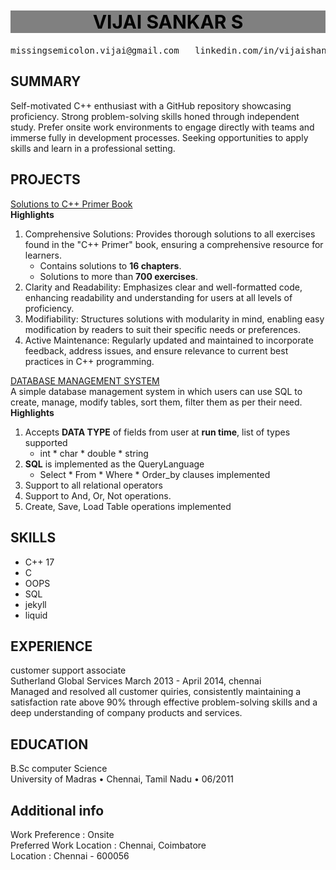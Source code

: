 <h1 style = "text-align : center; font-size : 30px; background-color: grey; color : black"> VIJAI SANKAR S </h1>
<pre>missingsemicolon.vijai@gmail.com   linkedin.com/in/vijaishankar2006     https://github.com/VijaiSankar2006     Chennai   </pre>

## SUMMARY       
Self-motivated C++ enthusiast with a GitHub repository showcasing proficiency. Strong problem-solving skills honed through independent study. Prefer onsite work environments to engage directly with teams and immerse fully in development processes. Seeking opportunities to apply skills and learn in a professional setting.  

## PROJECTS
[Solutions to C++ Primer Book](https://github.com/VijaiSankar2006/cpp-primer-5th-edition-solutions)            
**Highlights**       
1. Comprehensive Solutions: Provides thorough solutions to all exercises found in the "C++ Primer" book, ensuring a comprehensive resource for learners.
    - Contains solutions to **16 chapters**.
    - Solutions to more than **700 exercises**.
2. Clarity and Readability: Emphasizes clear and well-formatted code, enhancing readability and understanding for users at all levels of proficiency.
3. Modifiability: Structures solutions with modularity in mind, enabling easy modification by readers to suit their specific needs or preferences.
4. Active Maintenance: Regularly updated and maintained to incorporate feedback, address issues, and ensure relevance to current best practices in C++ programming.              

[DATABASE MANAGEMENT SYSTEM](https://github.com/VijaiSankar2006/cpp-primer-5th-edition-solutions/tree/04f78e8e913d8d4a86bd7faa792f3da72788fac6/DBMS)           
A simple database management system in which users can use SQL to create, manage, modify tables, sort them,
filter them as per their need.       
**Highlights**
1. Accepts **DATA TYPE** of fields from user at **run time**, list of types supported
    * int * char * double * string 
2. **SQL** is implemented as the QueryLanguage
    * Select * From * Where * Order_by clauses implemented
3. Support to all relational operators
4. Support to And, Or, Not operations.     
5. Create, Save, Load Table operations implemented       

## SKILLS
* C++ 17 
* C
* OOPS
* SQL
* jekyll
* liquid     

## EXPERIENCE
customer support associate       
Sutherland Global Services March 2013 - April 2014, chennai        
Managed and resolved all customer quiries, consistently maintaining a satisfaction rate above 90% through effective
problem-solving skills and a deep understanding of company products and services.         

## EDUCATION
B.Sc computer Science     
University of Madras • Chennai, Tamil Nadu • 06/2011      

## Additional info                    
Work Preference : Onsite         
Preferred Work Location : Chennai, Coimbatore       
Location : Chennai - 600056        

